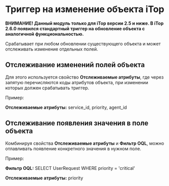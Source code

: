 # Триггер на изменение объекта iTop #

**ВНИМАНИЕ! Данный модуль только для iTop версии 2.5 и ниже. В iTop 2.6.0 появился стандартный триггер на обновление объекта с аналогичной функциональностью.**

Срабатывает при любом обновлении существующего объекта и может отслеживать изменение отдельных полей.

## Отслеживание изменений полей объекта ##
Для этого используется свойство **Отслеживаемые атрибуты**, где через запятую перечисляются коды атрибутов объекта, при изменении которых должен срабатывать триггер.

Пример:

**Отслеживаемые атрибуты:** service_id, priority, agent_id

## Отслеживание появления значения в поле объекта ##
Комбинируя свойства **Отслеживаемые атрибуты** и **Фильтр OQL**, можно отлавливать появление конкретного значения в нужном поле.

Пример:

**Фильтр OQL:** SELECT UserRequest WHERE priority = 'critical'

**Отслеживаемые атрибуты:** priority
